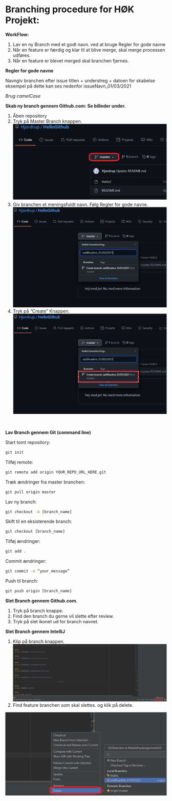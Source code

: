 # Branching procedure for HØK Projekt:

**WorkFlow:**

1. Lav en ny Branch med et godt navn. ved at bruge Regler for gode navne
2. Når en feature er færdig og klar til at blive merge, skal merge processen udføres.
3. Når en feature er blevet merged skal branchen fjernes.

**Regler for gode navne**

Navngiv branchen efter issue titlen + understreg + datoen for skabelse
eksempel på dette kan ses nedenfor
issueNavn_01/03/2021

_Brug camelCase_

**Skab ny branch gennem Github.com: Se billeder under.**

1. Åben repository
2. Tryk på Master Branch knappen.
   ![CreateBranchGithub](../assets/branchingProcedure/CreateBranchGithub.png)
3. Giv branchen et meningsfuldt navn. Følg Regler for gode navne.
   ![CreateBranchGithub](../assets/branchingProcedure/CreateBranchGithub2.png)
4. Tryk på “Create” Knappen.
   ![CreateBranchGithub](../assets/branchingProcedure/CreateBranchGithub3.png)

<br>

**Lav Branch gennem Git (command line)**

Start tomt repository:

```cmd
git init
```

Tilføj remote:

```cmd
git remote add origin YOUR_REPO_URL_HERE.git
```

Træk ændringer fra master branchen:

```cmd
git pull origin master
```

Lav ny branch:

```cmd
git checkout -b [branch_name]
```

Skift til en eksisterende branch:

```cmd
git checkout [branch_name]
```

Tilføj ændringer:

```cmd
git add .
```

Commit ændringer:

```cmd
git commit -m “your_message”
```

Push til branch:

```cmd
git push origin [branch_name]
```

**Slet Branch gennem Github.com.**

1. Tryk på branch knappe.
2. Find den branch du gerne vil slette efter review.
3. Tryk på slet ikonet ud for branch navnet.

**Slet Branch gennem IntelliJ**

1. Klip på branch knappen.
   ![CreateBranchGithub](../assets/branchingProcedure/CreateBranchIntelliJ.png)
2. Find feature branchen som skal slettes. og klik på delete.

![DeleteBranchIntelliJ](../assets/branchingProcedure/deleteBranchIntelliJbranch.png)
